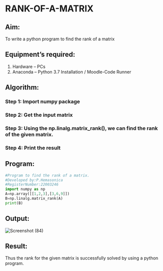 # RANK-OF-A-MATRIX
## Aim:

To write a python program to find the rank of a matrix

## Equipment’s required:

1. 	Hardware – PCs
2. 	Anaconda – Python 3.7 Installation / Moodle-Code Runner

## Algorithm:

### Step 1: Import numpy package
### Step 2: Get the input matrix
### Step 3: Using the np.linalg.matrix_rank(), we can find the rank of the given matrix.
### Step 4: Print the result

## Program: 

```python
#Program to find the rank of a matrix.
#Developed by:P.Hemasonica 
#RegisterNumber:22003246
import numpy as np
A=np.array([[1,2,3],[3,6,9]])
B=np.linalg.matrix_rank(A)
print(B)
```
## Output:

![Screenshot (84)](https://user-images.githubusercontent.com/118361409/214041545-38f2d0ec-2339-4adb-bb4f-b43726a691d4.png)


## Result:

Thus the rank for the given matrix is successfully solved by  using a python program.

